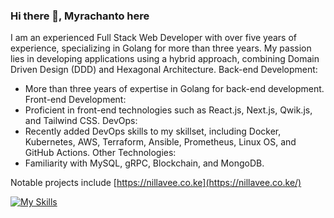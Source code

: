 ### Hi there 👋, Myrachanto here

I am an experienced Full Stack Web Developer with over five years of experience, specializing in Golang for more than three years. My passion lies in developing applications using a hybrid approach, combining Domain Driven Design (DDD) and Hexagonal Architecture.
Back-end Development:
- More than three years of expertise in Golang for back-end development.
Front-end Development:
- Proficient in front-end technologies such as React.js, Next.js, Qwik.js, and Tailwind CSS.
DevOps:
- Recently added DevOps skills to my skillset, including Docker, Kubernetes, AWS, Terraform, Ansible, Prometheus, Linux OS, and GitHub Actions.
Other Technologies:
- Familiarity with MySQL, gRPC, Blockchain, and MongoDB.

Notable projects include [https://nillavee.co.ke](https://nillavee.co.ke/)

[![My Skills](https://skills.thijs.gg/icons?i=go,qwik,nodejs,react,solidjs,mysql,mongo,docker,kubernetes,&theme=light)](https://skills.thijs.gg)
<!--
**myrachanto/myrachanto** is a ✨ _special_ ✨ repository because its `README.md` (this file) appears on your GitHub profile.

Here are some ideas to get you started:

- 🔭 I’m currently working on ...
- 🌱 I’m currently learning ...
- 👯 I’m looking to collaborate on ...
- 🤔 I’m looking for help with ...
- 💬 Ask me about ...
- 📫 How to reach me: ...
- 😄 Pronouns: ...
- ⚡ Fun fact: ...
-->
